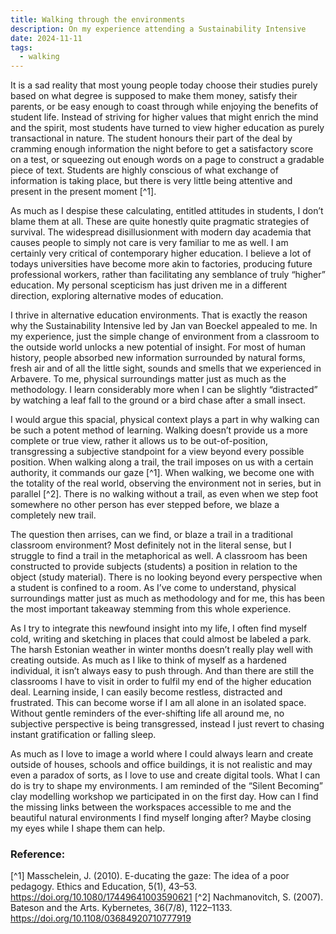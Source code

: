 ```yaml
---
title: Walking through the environments
description: On my experience attending a Sustainability Intensive
date: 2024-11-11
tags:
  - walking
---
```


It is a sad reality that most young people today choose their studies purely based on what degree is supposed to make them money, satisfy their parents, or be easy enough to coast through while enjoying the benefits of student life. Instead of striving for higher values that might enrich the mind and the spirit, most students have turned to view higher education as purely transactional in nature. The student honours their part of the deal by cramming enough information the night before to get a satisfactory score on a test, or squeezing out enough words on a page to construct a gradable piece of text. Students are highly conscious of what exchange of information is taking place, but there is very little being attentive and present in the present moment [^1].

As much as I despise these calculating, entitled attitudes in students, I don’t blame them at all. These are quite honestly quite pragmatic strategies of survival. The widespread disillusionment with modern day academia that causes people to simply not care is very familiar to me as well. I am certainly very critical of contemporary higher education. I believe a lot of todays universities have become more akin to factories, producing future professional workers, rather than facilitating any semblance of truly “higher” education. My personal scepticism has just driven me in a different direction, exploring alternative modes of education.

I thrive in alternative education environments. That is exactly the reason why the Sustainability Intensive led by Jan van Boeckel appealed to me. In my experience, just the simple change of environment from a classroom to the outside world unlocks a new potential of insight. For most of human history, people absorbed new information surrounded by natural forms, fresh air and of all the little sight, sounds and smells that we experienced in Arbavere. To me, physical surroundings matter just as much as the methodology. I learn considerably more when I can be slightly “distracted” by watching a leaf fall to the ground or a bird chase after a small insect.

I would argue this spacial, physical context plays a part in why walking can be such a potent method of learning. Walking doesn’t provide us a more complete or true view, rather it allows us to be out-of-position, transgressing a subjective standpoint for a view beyond every possible position. When walking along a trail, the trail imposes on us with a certain authority, it commands our gaze [^1]. When walking, we become one with the totality of the real world, observing the environment not in series, but in parallel [^2]. There is no walking without a trail, as even when we step foot somewhere no other person has ever stepped before, we blaze a completely new trail.

The question then arrises, can we find, or blaze a trail in a traditional classroom environment? Most definitely not in the literal sense, but I struggle to find a trail in the metaphorical as well. A classroom has been constructed to provide subjects (students) a position in relation to the object (study material). There is no looking beyond every perspective when a student is confined to a room. As I’ve come to understand, physical surroundings matter just as much as methodology and for me, this has been the most important takeaway stemming from this whole experience.

As I try to integrate this newfound insight into my life, I often find myself cold, writing and sketching in places that could almost be labeled a park. The harsh Estonian weather in winter months doesn’t really play well with creating outside. As much as I like to think of myself as a hardened individual, it isn’t always easy to push through. And than there are still the classrooms I have to visit in order to fulfil my end of the higher education deal.
Learning inside, I can easily become restless, distracted and frustrated. This can become worse if I am all alone in an isolated space. Without gentle reminders of the ever-shifting life all around me, no subjective perspective is being transgressed, instead I just revert to chasing instant gratification or falling sleep.

As much as I love to image a world where I could always learn and create outside of houses, schools and office buildings, it is not realistic and may even a paradox of sorts, as I love to use and create digital tools. What I can do is try to shape my environments. I am reminded of the “Silent Becoming” clay modelling workshop we participated in on the first day. How can I find the missing links between the workspaces accessible to me and the beautiful natural environments I find myself longing after? Maybe closing my eyes while I shape them can help.

### Reference:

[^1] Masschelein, J. (2010). E-ducating the gaze: The idea of a poor pedagogy. Ethics and Education, 5(1), 43–53. https://doi.org/10.1080/17449641003590621
[^2] Nachmanovitch, S. (2007). Bateson and the Arts. Kybernetes, 36(7/8), 1122–1133. https://doi.org/10.1108/03684920710777919
